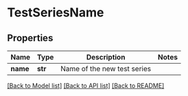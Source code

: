 # TestSeriesName

## Properties
Name | Type | Description | Notes
------------ | ------------- | ------------- | -------------
**name** | **str** | Name of the new test series | 

[[Back to Model list]](../README.md#documentation-for-models) [[Back to API list]](../README.md#documentation-for-api-endpoints) [[Back to README]](../README.md)


